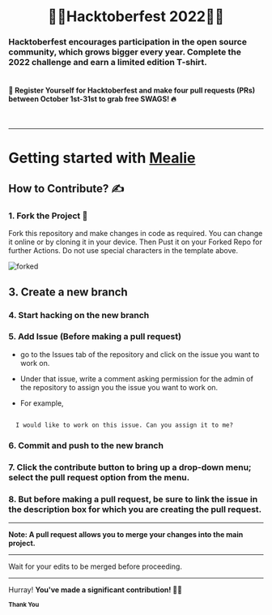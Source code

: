 <h1 align=center> 🥳🌟Hacktoberfest 2022🌟🥳</h1>

 ### Hacktoberfest encourages participation in the open source community, which grows bigger every year. Complete the 2022 challenge and earn a limited edition T-shirt.

#### <br> 📢 Register Yourself for Hacktoberfest and make four pull requests (PRs) between October 1st-31st to grab free SWAGS! 🔥

<br><hr>

# Getting started with [Mealie](https://github.com/hay-kot/mealie)

## How to Contribute? ✍

### 1. Fork the Project 🍴

Fork this repository and make changes in code as required. You can change it online or by cloning it in your device. Then Pust it on your Forked Repo for further Actions. Do not use special characters in the template above.

![forked](https://user-images.githubusercontent.com/63325246/138092106-83ca7ed0-1ec3-4d01-a90c-ae3362bef4f5.jpg)

## 3. Create a new branch 

### 4. Start hacking on the new branch

### 5. Add Issue (Before making a pull request)

   

- go to the Issues tab of the repository and click on the issue you want to work on. 

- Under that issue, write a comment asking permission for the admin of the repository to assign you the issue you want to work on.

- For example, 

```

  I would like to work on this issue. Can you assign it to me?

```

### 6. Commit and push to the new branch

### 7. Click the contribute button to bring up a drop-down menu; select the pull request option from the menu.

### 8. But before making a pull request, be sure to link the issue in the description box for which you are creating the pull request.

<hr>

**Note: A pull request allows you to merge your changes into the main project.**

<hr>

Wait for your edits to be merged before proceeding.

<hr>

Hurray! <b>You've made a significant contribution! :partying_face:🎉<b>

  
  <Small> Thank You </small>
